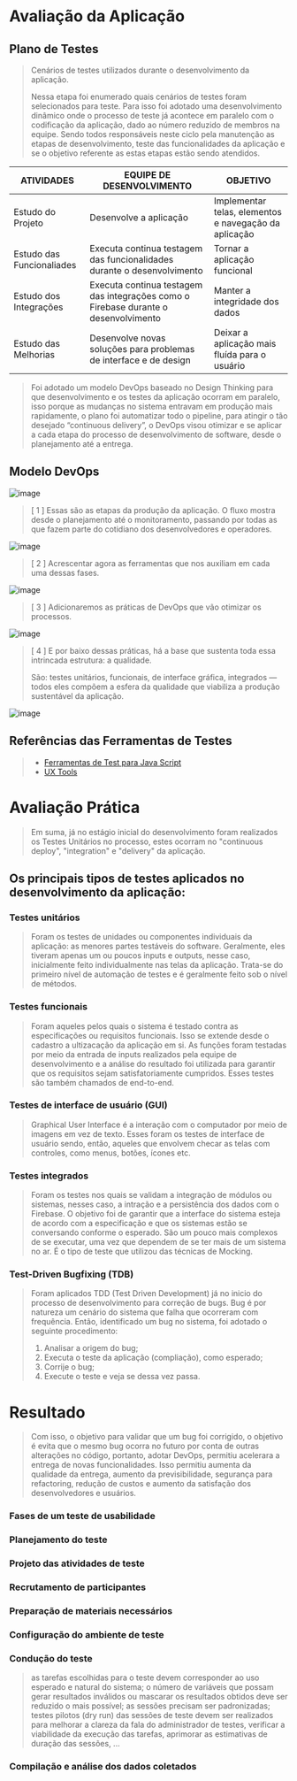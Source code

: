 # Avaliação da Aplicação

## Plano de Testes

> Cenários de testes utilizados durante o desenvolvimento da aplicação.
> 
> Nessa etapa foi enumerado quais cenários de testes foram selecionados para teste. 
> Para isso foi adotado uma desenvolvimento dinâmico onde o processo de teste já acontece em paralelo com 
> o codificação da aplicação, dado ao número reduzido de membros na equipe. Sendo todos responsáveis neste 
> ciclo pela manutenção as etapas de desenvolvimento, teste das funcionalidades da aplicação e se o objetivo 
> referente as estas etapas estão sendo atendidos.
>
|ATIVIDADES  |EQUIPE DE DESENVOLVIMENTO                       |OBJETIVO  |
|------------|------------------------------------------------|----------|
|Estudo do Projeto|Desenvolve a aplicação|Implementar telas, elementos e navegação da aplicação|
|Estudo das Funcionaliades|Executa continua testagem das funcionalidades durante o desenvolvimento|Tornar a aplicação funcional|
|Estudo dos Integrações|Executa continua testagem das integrações como o Firebase durante o desenvolvimento|Manter a integridade dos dados|
|Estudo das Melhorias|Desenvolve novas soluções para problemas de interface e de design|Deixar a aplicação mais fluída para o usuário|

> Foi adotado um modelo DevOps baseado no Design Thinking para que desenvolvimento e os testes da aplicação 
> ocorram em paralelo, isso porque as mudanças no sistema entravam em produção mais rapidamente, o plano foi 
> automatizar todo o pipeline, para atingir o tão desejado “continuous delivery”, o DevOps visou otimizar e 
> se aplicar a cada etapa do processo de desenvolvimento de software, desde o planejamento até a entrega.
> 
## Modelo DevOps
![image](https://github.com/ProfKleberSouza/projeto-pratico-brunosamuelfernandogleydiston/blob/e29c0c27721ffeb95f33aa5947914a14e145454d/docs/img/developer_model.png)
>
> [ 1 ] Essas são as etapas da produção da aplicação. O fluxo mostra desde o planejamento até o monitoramento, 
> passando por todas as que fazem parte do cotidiano dos desenvolvedores e operadores.
>
![image](https://github.com/ProfKleberSouza/projeto-pratico-brunosamuelfernandogleydiston/blob/db9be57cedf5777477cfc9b8f42e3733788bedaa/docs/img/1.png)
>
>[ 2 ] Acrescentar agora as ferramentas que nos auxiliam em cada uma dessas fases.
>
![image](https://github.com/ProfKleberSouza/projeto-pratico-brunosamuelfernandogleydiston/blob/11efb3765efc506a1779f3b6cdc69ee7c3021a0c/docs/img/2.png)
>
>[ 3 ] Adicionaremos as práticas de DevOps que vão otimizar os processos.
>
![image](https://github.com/ProfKleberSouza/projeto-pratico-brunosamuelfernandogleydiston/blob/a82573a4b58dfe4b8bf00ff8357c8cb4f0313a56/docs/img/3.png)
>
>[ 4 ] E por baixo dessas práticas, há a base que sustenta toda essa intrincada estrutura: a qualidade.
>
> São: testes unitários, funcionais, de interface gráfica, integrados — todos eles compõem a esfera da qualidade 
> que viabiliza a produção sustentável da aplicação. 
>
![image](https://github.com/ProfKleberSouza/projeto-pratico-brunosamuelfernandogleydiston/blob/b36559c5354d73901396c4efb3cf312753d8bf5a/docs/img/4.png)
## Referências das Ferramentas de Testes 
> - [Ferramentas de Test para Java Script](https://geekflare.com/javascript-unit-testing/)
> - [UX Tools](https://uxdesign.cc/ux-user-research-and-user-testing-tools-2d339d379dc7)

# Avaliação Prática

> Em suma, já no estágio inicial do desenvolvimento foram realizados os Testes Unitários no processo, estes 
> ocorram no "continuous deploy", "integration" e "delivery" da aplicação.
> 
## Os principais tipos de testes aplicados no desenvolvimento da aplicação:
### Testes unitários
> Foram os testes de unidades ou componentes individuais da aplicação: as menores partes testáveis do software. 
> Geralmente, eles tiveram apenas um ou poucos inputs e outputs, nesse caso, inicialmente feito individualmente 
> nas telas da aplicação. Trata-se do primeiro nível de automação de testes e é geralmente feito sob o nível de 
> métodos.
### Testes funcionais
> Foram aqueles pelos quais o sistema é testado contra as especificações ou requisitos funcionais. Isso se extende 
> desde o cadastro a ultizacação da aplicação em si. As funções foram testadas por meio da entrada de inputs 
> realizados pela equipe de desenvolvimento e a análise do resultado foi utilizada para garantir que os requisitos 
> sejam satisfatoriamente cumpridos. Esses testes são também chamados de end-to-end. 
### Testes de interface de usuário (GUI)
> Graphical User Interface é a interação com o computador por meio de imagens em vez de texto. Esses foram os 
> testes de interface de usuário sendo, então, aqueles que envolvem checar as telas com controles, como menus, 
> botões, ícones etc.
### Testes integrados
> Foram os testes nos quais se validam a integração de módulos ou sistemas, nesses caso, a intração e a persistência 
> dos dados com o Firebase. O objetivo foi de garantir que a interface do sistema esteja de acordo com a especificação 
> e que os sistemas estão se conversando conforme o esperado. São um pouco mais complexos de se executar, uma vez 
> que dependem de se ter mais de um sistema no ar. É o tipo de teste que utilizou das técnicas de Mocking.
### Test-Driven Bugfixing (TDB)
> Foram aplicados TDD (Test Driven Development) já no inicio do processo de desenvolvimento para correção de bugs. 
> Bug é por natureza um cenário do sistema que falha que ocorreram com frequência. Então, identificado um bug no 
> sistema, foi adotado o seguinte procedimento:
> 
> 1. Analisar a origem do bug;
> 2. Executa o teste da aplicação (compliação), como esperado;
> 3. Corrije o bug;
> 4. Execute o teste e veja se dessa vez passa.
# Resultado 
> Com isso, o objetivo para validar que um bug foi corrigido, o objetivo é evita que o mesmo bug ocorra no futuro por conta de outras alterações 
> no código, portanto, adotar DevOps, permitiu acelerara a entrega de novas funcionalidades. Isso permitiu aumenta da qualidade da entrega, aumento 
> da previsibilidade, segurança para refactoring, redução de custos e aumento da satisfação dos desenvolvedores e usuários.
### Fases de um teste de usabilidade
>
### Planejamento do teste
> 
### Projeto das atividades de teste
>
### Recrutamento de participantes
>
### Preparação de materiais necessários
>
### Configuração do ambiente de teste
>
### Condução do teste
> as tarefas escolhidas para o teste devem corresponder ao uso esperado e natural do sistema;
o número de variáveis que possam gerar resultados inválidos ou mascarar os resultados obtidos deve ser reduzido o mais possível;
as sessões precisam ser padronizadas;
testes pilotos (dry run) das sessões de teste devem ser realizados para melhorar a clareza da fala do administrador de testes, verificar a viabilidade da execução das tarefas, aprimorar as estimativas de duração das sessões, ...
### Compilação e análise dos dados coletados
>
